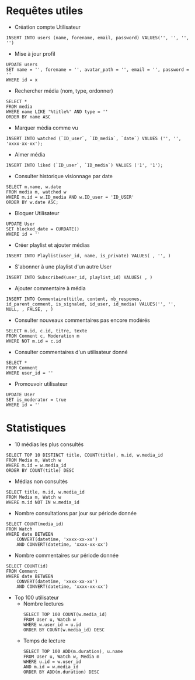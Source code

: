 # Requêtes utiles
- Création compte Utilisateur
```
INSERT INTO users (name, forename, email, password) VALUES('', '', '', '')
```

- Mise à jour profil
```
UPDATE users
SET name = '', forename = '', avatar_path = '', email = '', password = ''
WHERE id = x
```

- Rechercher média (nom, type, ordonner)
```
SELECT *
FROM media
WHERE name LIKE '%title%' AND type = ''
ORDER BY name ASC
```

- Marquer média comme vu
```
INSERT INTO watched (`ID_user`, `ID_media`, `date`) VALUES ('', '', 'xxxx-xx-xx');
```

- Aimer média
```
INSERT INTO liked (`ID_user`, `ID_media`) VALUES ('1', '1');
```

- Consulter historique visionnage par date
```
SELECT m.name, w.date
FROM media m, watched w 
WHERE m.id = w.ID_media AND w.ID_user = 'ID_USER'
ORDER BY w.date ASC; 
```

- Bloquer Utilisateur
```
UPDATE User
SET blocked_date = CURDATE()
WHERE id = ''
```

- Créer playlist et ajouter médias
```
INSERT INTO Playlist(user_id, name, is_private) VALUES( , '', )
```

- S'abonner à une playlist d'un autre User
```
INSERT INTO Subscribed(user_id, playlist_id) VALUES( , )
```

- Ajouter commentaire à média
```
INSERT INTO Commentaire(title, content, nb_respones, id_parent_comment, is_signaled, id_user, id_media) VALUES('', '', NULL, , FALSE, , )
```

- Consulter nouveaux commentaires pas encore modérés
```
SELECT m.id, c.id, titre, texte
FROM Comment c, Moderation m
WHERE NOT m.id = c.id
```

- Consulter commentaires d'un utilisateur donné
```
SELECT *
FROM Comment
WHERE user_id = ''
```

- Promouvoir utilisateur
```
UPDATE User
SET is_moderator = true
WHERE id = ''
```

# Statistiques

- 10 médias les plus consultés
```
SELECT TOP 10 DISTINCT title, COUNT(title), m.id, w.media_id
FROM Media m, Watch w
WHERE m.id = w.media_id
ORDER BY COUNT(title) DESC
```

- Médias non consultés
```
SELECT title, m.id, w.media_id
FROM Media m, Watch w
WHERE m.id NOT IN w.media_id
```

- Nombre consultations par jour sur période donnée
```
SELECT COUNT(media_id)
FROM Watch
WHERE date BETWEEN
    CONVERT(datetime, 'xxxx-xx-xx')
    AND CONVERT(datetime, 'xxxx-xx-xx')
```

- Nombre commentaires sur période donnée
```
SELECT COUNT(id)
FROM Comment
WHERE date BETWEEN
    CONVERT(datetime, 'xxxx-xx-xx')
    AND CONVERT(datetime, 'xxxx-xx-xx')
```

- Top 100 utilisateur
    - Nombre lectures
        ```
        SELECT TOP 100 COUNT(w.media_id)
        FROM User u, Watch w
        WHERE w.user_id = u.id
        ORDER BY COUNT(w.media_id) DESC
        ```
    - Temps de lecture
        ```
        SELECT TOP 100 ADD(m.duration), u.name
        FROM User u, Watch w, Media m
        WHERE u.id = w.user_id
        AND m.id = w.media_id
        ORDER BY ADD(m.duration) DESC
        ```